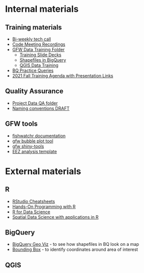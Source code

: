 

# Internal materials

## Training materials

- [Bi-weekly tech call](https://drive.google.com/drive/u/1/folders/1rkbdXsA7j-UmXWIsW8SIOAXMyzKQMfR8)
- [Code Meeting Recordings](https://drive.google.com/drive/u/1/folders/1zqqsaD85oIam3wPYYmfzhjlmQbbHDhGv)
- [GFW Data Training Folder](https://drive.google.com/drive/u/1/folders/0AIfysivHdyTgUk9PVA)
  - [Training Slide Decks](https://drive.google.com/drive/u/1/folders/117s4rmWngMdB3BqySBkrpdYA04MZk5lY)
  - [Shapefiles in BigQuery](https://docs.google.com/presentation/d/1P22qaZBTR5Y6SxZoDMq3jPORQ7CdJggoJh6J_7quRgg/edit#slide=id.p)
  - [QGIS Data Training](https://drive.google.com/drive/folders/1hP9gyEV1un0K1CzofHMH2P2xvMkqhzdt)
- [BQ Practice Queries](https://github.com/GlobalFishingWatch/bigquery-documentation-wf827/tree/master/queries/examples/current)
- [2021 Fall Training Agenda with Presentation Links](https://docs.google.com/document/d/1IXMvXLqNFFBQ9xu0jbT8rzUu-68MXuY6rIiK_avEEAk/edit?usp=sharing)

## Quality Assurance

- [Project Data QA folder](https://drive.google.com/drive/u/1/folders/0AP14SuBKoVxjUk9PVA)
- [Naming conventions DRAFT](https://docs.google.com/document/d/15sXzwnDoz3WLNBx_w78QEmw8W4AlW77nYkrxRX2bOHE/edit#heading=h.qk8q7pey6jh)

## GFW tools

- [fishwatchr documentation](https://github.com/GlobalFishingWatch/fishwatchr)
- [gfw bubble plot tool](https://observablehq.com/@jhjanicki/gfw-clustered-bubble-chart-template)
- [gfw shiny-tools](https://github.com/GlobalFishingWatch/shiny-tools)
- [EEZ analysis template](https://github.com/GlobalFishingWatch/analysis/tree/master/EEZ%20analysis%20template)
# External materials

## R

- [RStudio Cheatsheets](https://www.rstudio.com/resources/cheatsheets/)
- [Hands-On Programming with R](https://rstudio-education.github.io/hopr/)
- [R for Data Science](https://r4ds.had.co.nz/)
- [Spatial Data Science with applications in R](https://keen-swartz-3146c4.netlify.app/index.html)

## BigQuery

- [BigQuery Geo Viz](https://bigquerygeoviz.appspot.com/) - to see how shapefiles in BQ look on a map
- [Bounding Box](https://boundingbox.klokantech.com/) - to identify coordinates around area of interest

## QGIS